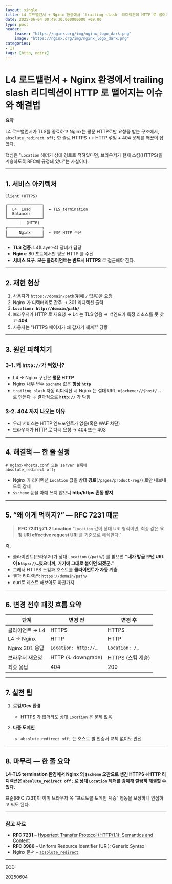 ```yaml
---
layout: single
title: L4 로드밸런서 + Nginx 환경에서 `trailing slash` 리디렉션이 HTTP 로 떨어지는 이슈와 해결법
date: 2025-06-04 00:49:30.000000000 +09:00
type: post
header:
    teaser: "https://nginx.org/img/nginx_logo_dark.png"
    image: "https://nginx.org/img/nginx_logo_dark.png"
categories:
- IT
tags: [http, nginx]
---
```


# L4 로드밸런서 + Nginx 환경에서 trailing slash 리디렉션이 HTTP 로 떨어지는 이슈와 해결법

**요약**

L4 로드밸런서가 TLS를 종료하고 Nginx는 평문 HTTP로만 요청을 받는 구조에서,
`absolute_redirect off;` 한 줄로 HTTPS ↔ HTTP 섞임 + 404 문제를 깨끗이 잡았다.

핵심은 "`Location` 헤더가 상대 경로로 적혀있다면, 브라우저가 현재 스킴(HTTPS)을 계승하도록 RFC에 규정돼 있다"는 사실이다.

---

## 1. 서비스 아키텍처

```
Client (HTTPS)
      │
┌───────────────┐
│  L4  Load     │  ← TLS termination
│  Balancer     │
└───────────────┘
      │  (HTTP)
┌───────────────┐
│     Nginx     │  ← 평문 HTTP 수신
└───────────────┘
```

* **TLS 검증**: L4(Layer-4) 장비가 담당
* **Nginx**: 80 포트에서만 평문 HTTP 를 수신
* **서비스 요구**: **모든 클라이언트는 반드시 HTTPS** 로 접근해야 한다.

---

## 2. 재현 현상

1. 사용자가 `https://domain/path`(뒤에 `/` 없음)을 요청
2. Nginx 가 디렉터리로 간주 → 301 리디렉션 출력
3. **`Location: http://domain/path/`**
4. 브라우저가 HTTP 로 재요청 → L4 는 TLS 없음 → 백엔드가 특정 리소스를 못 찾고 **404**
5. 사용자는 "HTTPS 페이지가 왜 갑자기 깨져?" 당황

---

## 3. 원인 파헤치기

### 3-1. 왜 `http://`가 찍혔나?

* L4 → Nginx 구간은 **평문 HTTP**
* Nginx 내부 변수 `$scheme` 값은 **항상 `http`**
* `trailing slash` 자동 리디렉션 시 Nginx 는 절대 URL =`$scheme://$host/...` 로 만든다
  → 결과적으로 **`http://`** 가 박힘

### 3-2. 404 까지 나오는 이유

* 우리 서비스는 HTTP 엔드포인트가 없음(혹은 WAF 차단)
* 브라우저가 HTTP 로 다시 요청 → 404 또는 403

---

## 4. 해결책 ― 한 줄 설정

```nginx
# nginx-vhosts.conf 또는 server 블록에
absolute_redirect off;
```

* Nginx 가 리디렉션 `Location` 값을 **상대 경로**(`/pages/product-reg/`) 로만 내보내도록 강제
* `$scheme` 등을 아예 쓰지 않으니 **http/https 혼동 방지**

---

## 5. “왜 이게 먹히지?” — RFC 7231 때문

> **RFC 7231 §7.1.2 Location**
> “`Location` 값이 상대 URI 형식이면, 최종 값은 **요청 URI effective request URI** 를 기준으로 해석한다.”

즉,

* 클라이언트(브라우저)가 상대 `Location` (`/path/`) 를 받으면
  **“내가 방금 보낸 URL 이 `https://…`였으니까, 거기에 그대로 붙이면 되겠군.”**
* 그래서 HTTPS 스킴과 호스트를 **클라이언트가 자동 계승**
* 결과 리디렉션: `https://domain/path/`
* curl로 테스트 해보아도 마찬가지

---

## 6. 변경 전후 패킷 흐름 요약

| 단계           | 변경 전                 | 변경 후           |
| ------------ | -------------------- | -------------- |
| 클라이언트 → L4   | HTTPS                | HTTPS          |
| L4 → Nginx   | HTTP                 | HTTP           |
| Nginx 301 응답 | `Location: http://…` | `Location: /…` |
| 브라우저 재요청     | HTTP (↓ downgrade)   | HTTPS (스킴 계승)  |
| 최종 응답        | 404                  | 200            |

---

## 7. 실전 팁

1. **로컬/Dev 환경**
   * HTTPS 가 없더라도 상대 `Location` 은 문제 없음

2. **다중 도메인**
   * `absolute_redirect off;` 는 호스트 별 인증서 교체 없이도 안전

---

## 8. 마무리 — 한 줄 요약

**L4-TLS termination 환경에서 Nginx 의 `$scheme` 오판으로 생긴 HTTPS→HTTP 리디렉션은
`absolute_redirect off;` 로 상대 `Location` 헤더를 강제해 깔끔히 해결할 수 있다.**

표준(RFC 7231)이 이미 브라우저 쪽 “프로토콜·도메인 계승” 행동을 보장하니 안심하고 써도 된다.

---

### 참고 자료

* **RFC 7231** – [Hypertext Transfer Protocol (HTTP/1.1): Semantics and Content](https://datatracker.ietf.org/doc/html/rfc7231#section-7.1.2)
* **RFC 3986** – Uniform Resource Identifier (URI): Generic Syntax
* Nginx 문서 – [`absolute_redirect`](https://nginx.org/en/docs/http/ngx_http_core_module.html#absolute_redirect)


-----

EOD

20250604

